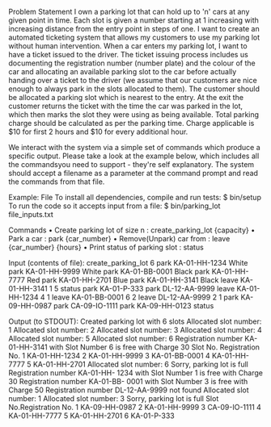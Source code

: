 Problem Statement
I own a parking lot that can hold up to 'n' cars at any given point in time. Each slot is
given a number starting at 1 increasing with increasing distance from the entry point
in steps of one. I want to create an automated ticketing system that allows my
customers to use my parking lot without human intervention.
When a car enters my parking lot, I want to have a ticket issued to the driver. The
ticket issuing process includes us documenting the registration number (number
plate) and the colour of the car and allocating an available parking slot to the car
before actually handing over a ticket to the driver (we assume that our customers are
nice enough to always park in the slots allocated to them). The customer should be
allocated a parking slot which is nearest to the entry. At the exit the customer returns
the ticket with the time the car was parked in the lot, which then marks the slot they
were using as being available. Total parking charge should be calculated as per the
parking time. Charge applicable is $10 for first 2 hours and $10 for every additional
hour.

We interact with the system via a simple set of commands which produce a specific
output. Please take a look at the example below, which includes all the commandsyou need to support - they're self explanatory. The system should accept a filename
as a parameter at the command prompt and read the commands from that file.

Example: File
To install all dependencies, compile and run tests:
$ bin/setup
To run the code so it accepts input from a file:
$ bin/parking_lot file_inputs.txt

Commands
•	Create parking lot of size n : create_parking_lot {capacity}
•	Park a car : park {car_number}
•	Remove(Unpark) car from : leave {car_number} {hours}
•	Print status of parking slot : status




Input (contents of file): create_parking_lot 6 
park KA-01-HH-1234 White 
park KA-01-HH-9999 White
park KA-01-BB-0001 Black
park KA-01-HH-7777 Red
park KA-01-HH-2701 Blue
park KA-01-HH-3141 Black
leave KA-01-HH-3141 1 5
status park KA-01-P-333 
park DL-12-AA-9999 
leave KA-01-HH-1234 4 1
leave KA-01-BB-0001 6 2 
leave DL-12-AA-9999 2 1 
park KA-09-HH-0987 
park CA-09-IO-1111 
park KA-09-HH-0123 
status

Output (to STDOUT): 
Created parking lot with 6 slots 
Allocated slot number: 1 
Allocated slot number: 2 
Allocated slot number: 3 
Allocated slot number: 4 
Allocated slot number: 5 
Allocated slot number: 6
Registration number KA-01-HH-3141 
with Slot Number 6 is free with Charge 30 
Slot No. Registration No. 
1 KA-01-HH-1234 
2 KA-01-HH-9999 
3 KA-01-BB-0001 
4 KA-01-HH-7777 
5 KA-01-HH-2701 
Allocated slot number: 6 
Sorry, parking lot is full 
Registration number KA-01-HH- 1234 
with Slot Number 1 is free with Charge 30 
Registration number KA-01-BB- 0001 
with Slot Number 3 is free with Charge 50 
Registration number DL-12-AA-9999 
not found Allocated slot number: 1 
Allocated slot number: 3 
Sorry, parking lot is full Slot 
No.Registration No. 
1 KA-09-HH-0987 
2 KA-01-HH-9999 
3 CA-09-IO-1111 
4 KA-01-HH-7777 
5 KA-01-HH-2701 
6 KA-01-P-333
